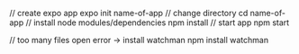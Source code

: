 // create expo app
expo init name-of-app
// change directory
cd name-of-app
// install node modules/dependencies
npm install
// start app
npm start

// too many files open error -> install watchman
npm install watchman
